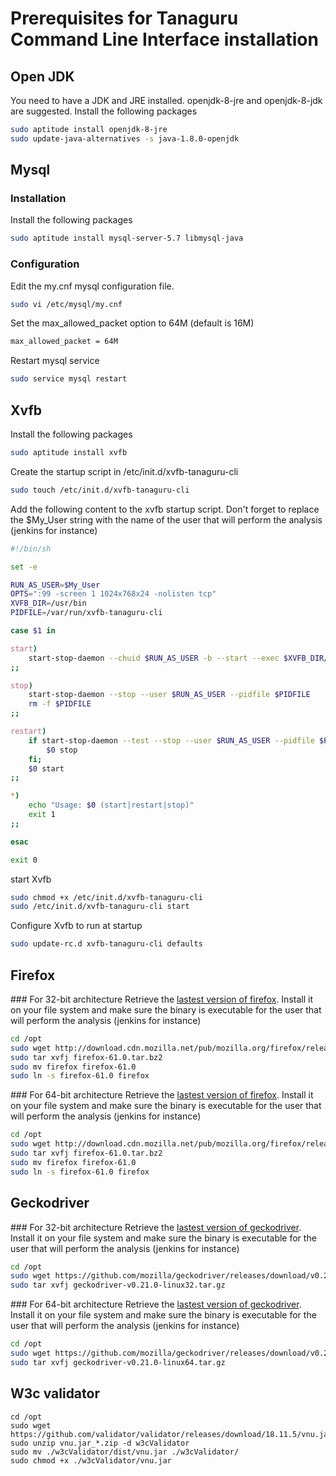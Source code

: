 # Prerequisites for Tanaguru Command Line Interface installation

## Open JDK

You need to have a JDK and JRE installed. openjdk-8-jre and openjdk-8-jdk are suggested.
Install the following packages
```sh
sudo aptitude install openjdk-8-jre
sudo update-java-alternatives -s java-1.8.0-openjdk
```

## Mysql

### Installation

Install the following packages
```sh
sudo aptitude install mysql-server-5.7 libmysql-java
```

### Configuration

Edit the my.cnf mysql configuration file.
```sh
sudo vi /etc/mysql/my.cnf
```

Set the max_allowed_packet option to 64M (default is 16M)
```sh
max_allowed_packet = 64M
```

Restart mysql service
```sh
sudo service mysql restart
```

## Xvfb

Install the following packages
```sh
sudo aptitude install xvfb
```

Create the startup script in /etc/init.d/xvfb-tanaguru-cli
```sh
sudo touch /etc/init.d/xvfb-tanaguru-cli
```

Add the following content to the xvfb startup script. Don't forget to replace the $My_User string with the name of the user that will perform the analysis (jenkins for instance)
```sh
#!/bin/sh

set -e

RUN_AS_USER=$My_User
OPTS=":99 -screen 1 1024x768x24 -nolisten tcp"
XVFB_DIR=/usr/bin
PIDFILE=/var/run/xvfb-tanaguru-cli

case $1 in

start)
    start-stop-daemon --chuid $RUN_AS_USER -b --start --exec $XVFB_DIR/Xvfb --make-pidfile --pidfile $PIDFILE -- $OPTS &
;;

stop)
    start-stop-daemon --stop --user $RUN_AS_USER --pidfile $PIDFILE
    rm -f $PIDFILE
;;

restart)
    if start-stop-daemon --test --stop --user $RUN_AS_USER --pidfile $PIDFILE >/dev/null; then
        $0 stop
    fi;
    $0 start
;;

*)
    echo "Usage: $0 (start|restart|stop)"
    exit 1
;;

esac

exit 0
```

start Xvfb
```sh
sudo chmod +x /etc/init.d/xvfb-tanaguru-cli
sudo /etc/init.d/xvfb-tanaguru-cli start
```

Configure Xvfb to run at startup
```sh
sudo update-rc.d xvfb-tanaguru-cli defaults
```

## Firefox

### For 32-bit architecture
Retrieve the [lastest version of firefox](http://download.cdn.mozilla.net/pub/mozilla.org/firefox/releases/61.0/linux-i686/en-US/firefox-61.0.tar.bz2).
Install it on your file system and make sure the binary is executable for the user that will perform the analysis (jenkins for instance)
```sh
cd /opt
sudo wget http://download.cdn.mozilla.net/pub/mozilla.org/firefox/releases/61.0/linux-i686/en-US/firefox-61.0.tar.bz2
sudo tar xvfj firefox-61.0.tar.bz2
sudo mv firefox firefox-61.0
sudo ln -s firefox-61.0 firefox
```

### For 64-bit architecture
Retrieve the [lastest version of firefox](http://download.cdn.mozilla.net/pub/mozilla.org/firefox/releases/61.0/linux-x86_64/en-US/firefox-61.0.tar.bz2).
Install it on your file system and make sure the binary is executable for the user that will perform the analysis (jenkins for instance)
```sh
cd /opt
sudo wget http://download.cdn.mozilla.net/pub/mozilla.org/firefox/releases/61.0/linux-x86_64/en-US/firefox-61.0.tar.bz2
sudo tar xvfj firefox-61.0.tar.bz2
sudo mv firefox firefox-61.0
sudo ln -s firefox-61.0 firefox
```

## Geckodriver
### For 32-bit architecture
Retrieve the [lastest version of geckodriver](https://github.com/mozilla/geckodriver/releases/download/v0.21.0/geckodriver-v0.21.0-linux32.tar.gz).
Install it on your file system and make sure the binary is executable for the user that will perform the analysis (jenkins for instance)
```sh
cd /opt
sudo wget https://github.com/mozilla/geckodriver/releases/download/v0.21.0/geckodriver-v0.21.0-linux32.tar.gz
sudo tar xvfj geckodriver-v0.21.0-linux32.tar.gz
```

### For 64-bit architecture
Retrieve the [lastest version of geckodriver](https://github.com/mozilla/geckodriver/releases/download/v0.21.0/geckodriver-v0.21.0-linux64.tar.gz).
Install it on your file system and make sure the binary is executable for the user that will perform the analysis (jenkins for instance)
```sh
cd /opt
sudo wget https://github.com/mozilla/geckodriver/releases/download/v0.21.0/geckodriver-v0.21.0-linux64.tar.gz
sudo tar xvfj geckodriver-v0.21.0-linux64.tar.gz
```

## W3c validator
```
cd /opt
sudo wget https://github.com/validator/validator/releases/download/18.11.5/vnu.jar_18.11.5.zip
sudo unzip vnu.jar_*.zip -d w3cValidator
sudo mv ./w3cValidator/dist/vnu.jar ./w3cValidator/
sudo chmod +x ./w3cValidator/vnu.jar
```

